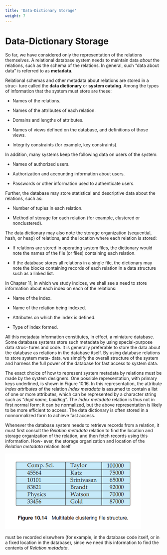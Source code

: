 ```yaml
---
title: 'Data-Dictionary Storage'
weight: 7
---
```


# Data-Dictionary Storage

So far, we have considered only the representation of the relations themselves. A relational database system needs to maintain data _about_ the relations, such as the schema of the relations. In general, such “data about data” is referred to as **metadata**.

Relational schemas and other metadata about relations are stored in a struc- ture called the **data dictionary** or **system catalog**. Among the types of information that the system must store are these:

- Names of the relations.

- Names of the attributes of each relation.

- Domains and lengths of attributes.

- Names of views defined on the database, and definitions of those views.

- Integrity constraints (for example, key constraints).

In addition, many systems keep the following data on users of the system:

- Names of authorized users.

- Authorization and accounting information about users. 

- Passwords or other information used to authenticate users.

Further, the database may store statistical and descriptive data about the relations, such as:

- Number of tuples in each relation.

- Method of storage for each relation (for example, clustered or nonclustered).

The data dictionary may also note the storage organization (sequential, hash, or heap) of relations, and the location where each relation is stored:

- If relations are stored in operating system files, the dictionary would note the names of the file (or files) containing each relation.

- If the database stores all relations in a single file, the dictionary may note the blocks containing records of each relation in a data structure such as a linked list.

In Chapter 11, in which we study indices, we shall see a need to store information about each index on each of the relations:

- Name of the index.

- Name of the relation being indexed.

- Attributes on which the index is defined.

- Type of index formed.

All this metadata information constitutes, in effect, a miniature database. Some database systems store such metadata by using special-purpose data struc- tures and code. It is generally preferable to store the data about the database as relations in the database itself. By using database relations to store system meta- data, we simplify the overall structure of the system and harness the full power of the database for fast access to system data.

The exact choice of how to represent system metadata by relations must be made by the system designers. One possible representation, with primary keys underlined, is shown in Figure 10.16. In this representation, the attribute _index attributes_ of the relation _Index metadata_ is assumed to contain a list of one or more attributes, which can be represented by a character string such as “_dept name_, _building_”. The _Index metadata_ relation is thus not in first normal form; it can be normalized, but the above representation is likely to be more efficient to access. The data dictionary is often stored in a nonnormalized form to achieve fast access.

Whenever the database system needs to retrieve records from a relation, it must first consult the _Relation metadata_ relation to find the location and storage organization of the relation, and then fetch records using this information. How- ever, the storage organization and location of the _Relation metadata_ relation itself  

![Alt text](image-12.png)

must be recorded elsewhere (for example, in the database code itself, or in a fixed location in the database), since we need this information to find the contents of _Relation metadata_.


